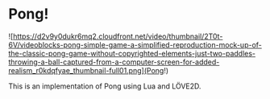 # Pong!

![https://d2v9y0dukr6mq2.cloudfront.net/video/thumbnail/2T0t-6V/videoblocks-pong-simple-game-a-simplified-reproduction-mock-up-of-the-classic-pong-game-without-copyrighted-elements-just-two-paddles-throwing-a-ball-captured-from-a-computer-screen-for-added-realism_r0kdqfyae_thumbnail-full01.png](Pong!)

This is an implementation of Pong using Lua and LÖVE2D.

